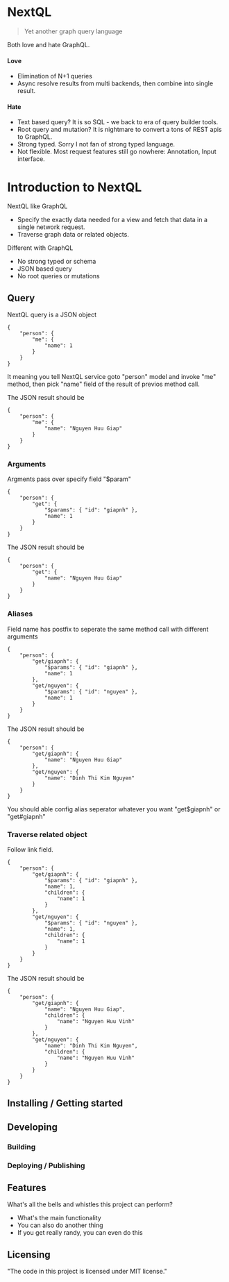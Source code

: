 # NextQL
> Yet another graph query language

Both love and hate GraphQL.
#### Love
* Elimination of N+1 queries
* Async resolve results from multi backends, then combine into single result.

#### Hate
* Text based query? It is so SQL - we back to era of query builder tools.
* Root query and mutation? It is nightmare to convert a tons of REST apis to GraphQL.
* Strong typed. Sorry I not fan of strong typed language.
* Not flexible. Most request features still go nowhere: Annotation, Input interface. 

# Introduction to NextQL
NextQL like GraphQL
* Specify the exactly data needed for a view and fetch that data in a single network request.
* Traverse graph data or related objects.

Different with GraphQL
* No strong typed or schema
* JSON based query
* No root queries or mutations

## Query
NextQL query is a JSON object
```
{
	"person": {
		"me": {
			"name": 1
		}
	}
}
```

It meaning you tell NextQL service goto "person" model and invoke "me" method, then pick "name" field of the result of previos method call.

The JSON result should be
```
{
	"person": {
		"me": {
			"name": "Nguyen Huu Giap"
		}
	}
}
```

### Arguments
Argments pass over specify field "$param"
```
{
	"person": {
		"get": {
			"$params": { "id": "giapnh" },
			"name": 1
		}
	}
}
```
The JSON result should be
```
{
	"person": {
		"get": {
			"name": "Nguyen Huu Giap"
		}
	}
}
```
### Aliases
Field name has postfix to seperate the same method call with different arguments
```
{
	"person": {
		"get/giapnh": {
			"$params": { "id": "giapnh" },
			"name": 1
		},
		"get/nguyen": {
			"$params": { "id": "nguyen" },
			"name": 1
		}
	}
}
```
The JSON result should be
```
{
	"person": {
		"get/giapnh": {
			"name": "Nguyen Huu Giap"
		},
		"get/nguyen": {
			"name": "Dinh Thi Kim Nguyen"
		}
	}
}
```
You should able config alias seperator whatever you want "get$giapnh" or "get#giapnh"

### Traverse related object
Follow link field.
```
{
	"person": {
		"get/giapnh": {
			"$params": { "id": "giapnh" },
			"name": 1,
			"children": {
				"name": 1
			}
		},
		"get/nguyen": {
			"$params": { "id": "nguyen" },
			"name": 1,
			"children": {
				"name": 1
			}
		}
	}
}
```

The JSON result should be
```
{
	"person": {
		"get/giapnh": {
			"name": "Nguyen Huu Giap",
			"children": {
				"name": "Nguyen Huu Vinh"
			}
		},
		"get/nguyen": {
			"name": "Dinh Thi Kim Nguyen",
			"children": {
				"name": "Nguyen Huu Vinh"
			}
		}
	}
}
```



## Installing / Getting started


## Developing


### Building



### Deploying / Publishing


## Features

What's all the bells and whistles this project can perform?
* What's the main functionality
* You can also do another thing
* If you get really randy, you can even do this



## Licensing

"The code in this project is licensed under MIT license."

